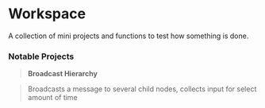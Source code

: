 # Workspace
A collection of mini projects and functions to test how something is done.

### Notable Projects
> **Broadcast Hierarchy**

> Broadcasts a message to several child nodes, collects input for select amount of time
